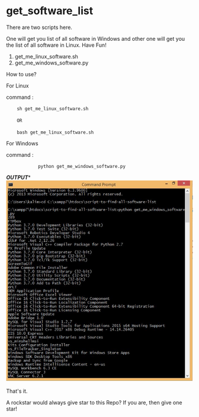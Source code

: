 # get_software_list
There are two scripts here.

One will get you list of all software in Windows and other one will get you the list of all software in Linux. Have Fun!
  1. get_me_linux_software.sh
  2. get_me_windows_software.py
  
  
How to use?

For Linux

command :

		sh get_me_linux_software.sh

		OR

		bash get_me_linux_software.sh

For Windows 

command :  

				python get_me_windows_software.py

*****OUTPUT******
![Alt text](output.JPG?raw=true "CODE_OUTPUT")

That's it.

A rockstar would always give star to this Repo? If you are, then give one star!
